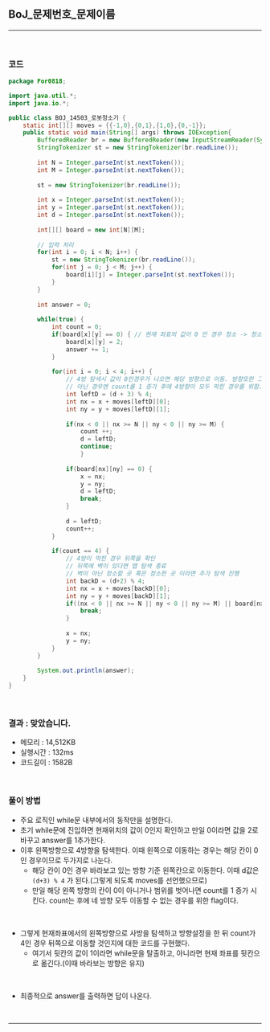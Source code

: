 ## BoJ_문제번호_문제이름

---

<br />

### 코드

```java
package For0818;

import java.util.*;
import java.io.*;

public class BOJ_14503_로봇청소기 {
	static int[][] moves = {{-1,0},{0,1},{1,0},{0,-1}};
	public static void main(String[] args) throws IOException{
		BufferedReader br = new BufferedReader(new InputStreamReader(System.in));
		StringTokenizer st = new StringTokenizer(br.readLine());
		
		int N = Integer.parseInt(st.nextToken());
		int M = Integer.parseInt(st.nextToken());
		
		st = new StringTokenizer(br.readLine());
		
		int x = Integer.parseInt(st.nextToken());
		int y = Integer.parseInt(st.nextToken());
		int d = Integer.parseInt(st.nextToken());
		
		int[][] board = new int[N][M];
		
		// 입력 처리
		for(int i = 0; i < N; i++) {
			st = new StringTokenizer(br.readLine());
			for(int j = 0; j < M; j++) {
				board[i][j] = Integer.parseInt(st.nextToken());
			}
		}
		
		int answer = 0;
		
		while(true) {
			int count = 0;
			if(board[x][y] == 0) { // 현재 좌표의 값이 0 인 경우 청소 -> 청소를 한경우 2를 입력
				board[x][y] = 2;
				answer += 1;				
			}
			
			for(int i = 0; i < 4; i++) { 
				// 4방 탐색시 값이 0인경우가 나오면 해당 방향으로 이동. 방향또한 그쪽을 바라봄.
				// 아닌 경우엔 count를 1 증가 후에 4방향이 모두 막힌 경우를 위함.
				int leftD = (d + 3) % 4;
				int nx = x + moves[leftD][0];
				int ny = y + moves[leftD][1];
				
				if(nx < 0 || nx >= N || ny < 0 || ny >= M) {
					count ++;
					d = leftD;
					continue;
					}
				
				if(board[nx][ny] == 0) {
					x = nx; 
					y = ny;
					d = leftD;
					break;
				}
				
				d = leftD;
				count++;
			}
			
			if(count == 4) { 
				// 4방이 막힌 경우 뒤쪽을 확인
				// 뒤쪽에 벽이 있다면 맵 탐색 종료
				// 벽이 아닌 청소할 곳 혹은 청소한 곳 이라면 추가 탐색 진행
				int backD = (d+2) % 4;
				int nx = x + moves[backD][0];
				int ny = y + moves[backD][1];
				if((nx < 0 || nx >= N || ny < 0 || ny >= M) || board[nx][ny] == 1) {
					break;
				}
				
				x = nx;
				y = ny;						
			}
		}
		
		System.out.println(answer);
	}
}
```

<br />


### 결과 : 맞았습니다. 
- 메모리 : 14,512KB
- 실행시간 : 132ms
- 코드길이 : 1582B

<br />

### 풀이 방법

- 주요 로직인 while문 내부에서의 동작만을 설명한다.
- 초기 while문에 진입하면 현재위치의 값이 0인지 확인하고 만일 0이라면 값을 2로 바꾸고 answer를 1추가한다.
- 이후 왼쪽방향으로 4방향을 탐색한다. 이때 왼쪽으로 이동하는 경우는 해당 칸이 0인 경우이므로 두가지로 나눈다.
  - 해당 칸이 0인 경우 바라보고 있는 방향 기준 왼쪽칸으로 이동한다. 이때 d값은 `(d+3) % 4` 가 된다.(그렇게 되도록 moves를 선언했으므로)
  - 만일 해당 왼쪽 방향의 칸이 0이 아니거나 범위를 벗어나면 count를 1 증가 시킨다. count는 후에 네 방향 모두 이동할 수 없는 경우를 위한 flag이다.

<br />

- 그렇게 현재좌표에서의 왼쪽방향으로 사방을 탐색하고 방향설정을 한 뒤 count가 4인 경우 뒤쪽으로 이동할 것인지에 대한 코드를 구현했다.
  - 여기서 뒷칸의 값이 1이라면 while문을 탈출하고, 아니라면 현재 좌표를 뒷칸으로 옮긴다.(이때 바라보는 방향은 유지)

<br />

- 최종적으로 answer를 출력하면 답이 나온다.


<br />

---
